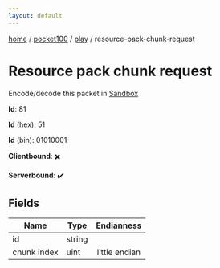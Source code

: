 ```yaml
---
layout: default
---
```


[home](/)  /  [pocket100](/protocol/pocket100)  /  [play](/protocol/pocket100/play)  /  resource-pack-chunk-request

# Resource pack chunk request

Encode/decode this packet in [Sandbox](../../../sandbox/pocket100#play.resource_pack_chunk_request)

**Id**: 81

**Id** (hex): 51

**Id** (bin): 01010001

**Clientbound**: ✖️

**Serverbound**: ✔️

## Fields

Name | Type | Endianness
---|---|:---:
id | string | 
chunk index | uint | little endian
